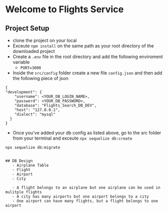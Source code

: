 # Welcome to Flights Service

## Project Setup
- clone the project on your local 
- Exceute `npm install` on the same path as your root directory of the downloaded project
- Create a `.env` file in the root directory and add the following enviroment variable
    - `PORT=3000`
- Inside the `src/config` folder create a new file `config.json` and then add the following piece of json 

```
{
"development": {
    "username": <YOUR_DB_LOGIN_NAME>,
    "password": <YOUR_DB_PASSWORD>,
    "database": "Flights_Search_DB_DEV",
    "host": "127.0.0.1",
    "dialect": "mysql"
  }
}
```
- Once you've added your db config as listed above, go to the src folder from your terminal and exceute `npx sequelize db:create`

`npx sequelize db:migrate`
```

## DB Design 
   - Airplane Table
   - Flight 
   - Airport
   - City

   - A flight belongs to an airplane but one airplane can be used in mulitple flights
   - A city has many airports but one airport belongs to a city 
   - One airport can have many flights, but a flight belongs to one airport 